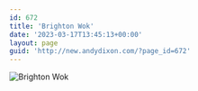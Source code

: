 ```yaml
---
id: 672
title: 'Brighton Wok'
date: '2023-03-17T13:45:13+00:00'
layout: page
guid: 'http://new.andydixon.com/?page_id=672'
---
```


![Brighton Wok](https://i0.wp.com/assets.g8x2.ldn.idrivee2-23.com/posters/Brighton%20Wok%2001.jpg?w=1200&ssl=1 "Brighton Wok")